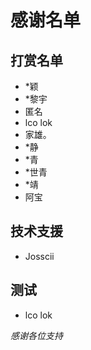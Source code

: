 # 感谢名单 

## 打赏名单
* *颖 
* *黎宇 
* 匿名 
* lco lok
* 家雄。
* *静
* *青
* *世青
* *靖
* 阿宝

## 技术支援
* Josscii

## 测试
* lco lok

*感谢各位支持*
